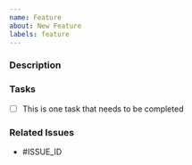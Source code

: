 ```yaml
---
name: Feature
about: New Feature
labels: feature
---
```


### Description

### Tasks

- [ ] This is one task that needs to be completed

### Related Issues

- #ISSUE_ID
